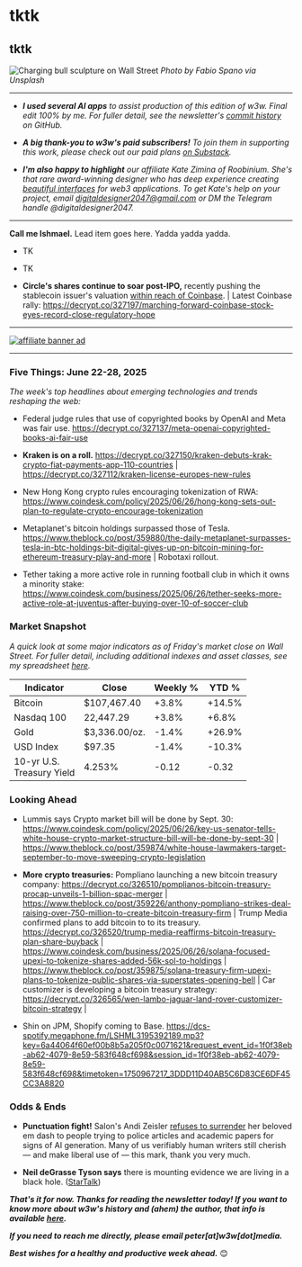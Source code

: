 # tktk
## tktk

![Charging bull sculpture on Wall Street](https://blog.pmckay.com/img/bull-2500.jpg)
*Photo by Fabio Spano via Unsplash*

<hr>

- _**I used several AI apps** to assist production of this edition of w3w. Final edit 100% by me. For fuller detail, see the newsletter's [commit history](https://github.com/peteramckay/w3wnewsletter/commits) on GitHub._

- _**A big thank-you to w3w's paid subscribers!** To join them in supporting this work, please check out our paid plans [on Substack](https://w3wnews.substack.com/subscribe)._

- _**I'm also happy to highlight** our affiliate Kate Zimina of Roobinium. She's that rare award-winning designer who has deep experience creating [beautiful interfaces](https://dribbble.com/roobinium) for web3 applications. To get Kate's help on your project, email digitaldesigner2047@gmail.com or DM the Telegram handle @digitaldesigner2047._

<hr>

**Call me Ishmael.** Lead item goes here. Yadda yadda yadda.

<!--

A look at first-half markets. Quotes, factoids, etc. Also note up high that you're going to take next week off....

-->

- TK

- TK

- **Circle's shares continue to soar post-IPO,** recently pushing the stablecoin issuer's valuation [within reach of Coinbase](https://www.coindesk.com/markets/2025/06/23/circle-hits-new-record-with-market-cap-nearing-that-of-coinbase). | Latest Coinbase rally: https://decrypt.co/327197/marching-forward-coinbase-stock-eyes-record-close-regulatory-hope


 <hr>

 [![affiliate banner ad](https://w3w.news/img/affiliate-kz-letter.png)](
 https://dribbble.com/roobinium)

 <hr>

### Five Things: June 22-28, 2025

*The week's top headlines about emerging technologies and trends reshaping the web:*

- Federal judge rules that use of copyrighted books by OpenAI and Meta was fair use. https://decrypt.co/327137/meta-openai-copyrighted-books-ai-fair-use

- **Kraken is on a roll.** https://decrypt.co/327150/kraken-debuts-krak-crypto-fiat-payments-app-110-countries | https://decrypt.co/327112/kraken-license-europes-new-rules

- New Hong Kong crypto rules encouraging tokenization of RWA: https://www.coindesk.com/policy/2025/06/26/hong-kong-sets-out-plan-to-regulate-crypto-encourage-tokenization

- Metaplanet's bitcoin holdings surpassed those of Tesla. https://www.theblock.co/post/359880/the-daily-metaplanet-surpasses-tesla-in-btc-holdings-bit-digital-gives-up-on-bitcoin-mining-for-ethereum-treasury-play-and-more | Robotaxi rollout. <!-- Link TK -->

- Tether taking a more active role in running football club in which it owns a minority stake: https://www.coindesk.com/business/2025/06/26/tether-seeks-more-active-role-at-juventus-after-buying-over-10-of-soccer-club

### Market Snapshot

*A quick look at some major indicators as of Friday's market close on Wall Street. For fuller detail, including additional indexes and asset classes, see my spreadsheet [here](https://docs.google.com/spreadsheets/d/11XuSerOv1DG7vFWAkwoXehOe4G4xDMm6LSNL7SAL4vA/edit?usp=sharing).*

<!-- Preliminary stats for now. Need updates after Friday's close. -->

<table>

  <thead>
    <tr>
      <th>Indicator</th>
      <th>Close</th>
      <th>Weekly %</th>
      <th>YTD %</th>
    </tr>
  </thead>

  <tbody>
   <tr>
     <td>Bitcoin</td>
     <td>$107,467.40</td>
     <td>+3.8%</td>
     <td>+14.5%</td>
   </tr>

   <tr>
     <td>Nasdaq 100</td>
     <td>22,447.29</td>
     <td>+3.8%</td>
     <td>+6.8%</td>
   </tr>

   <tr>
     <td>Gold</td>
     <td>$3,336.00/oz.</td>
     <td>-1.4%</td>
     <td>+26.9%
</td>
   </tr>

   <tr>
     <td>USD Index</td>
     <td>$97.35</td>
     <td>-1.4%</td>
     <td>-10.3%</td>
   </tr>

   <tr>
     <td>10-yr U.S.<br> Treasury Yield</td>
     <td>4.253%</td>
     <td>-0.12</td>
     <td>-0.32</td>
   </tr>

</tbody>
</table>

### Looking Ahead

- Lummis says Crypto market bill will be done by Sept. 30: https://www.coindesk.com/policy/2025/06/26/key-us-senator-tells-white-house-crypto-market-structure-bill-will-be-done-by-sept-30 | https://www.theblock.co/post/359874/white-house-lawmakers-target-september-to-move-sweeping-crypto-legislation

- **More crypto treasuries:** Pompliano launching a new bitcoin treasury company: https://decrypt.co/326510/pomplianos-bitcoin-treasury-procap-unveils-1-billion-spac-merger | https://www.theblock.co/post/359226/anthony-pompliano-strikes-deal-raising-over-750-million-to-create-bitcoin-treasury-firm | Trump Media confirmed plans to add bitcoin to to its treasury. https://decrypt.co/326520/trump-media-reaffirms-bitcoin-treasury-plan-share-buyback | https://www.coindesk.com/business/2025/06/26/solana-focused-upexi-to-tokenize-shares-added-56k-sol-to-holdings | https://www.theblock.co/post/359875/solana-treasury-firm-upexi-plans-to-tokenize-public-shares-via-superstates-opening-bell | Car customizer is developing a bitcoin treasury strategy: https://decrypt.co/326565/wen-lambo-jaguar-land-rover-customizer-bitcoin-strategy |

- Shin on JPM, Shopify coming to Base. https://dcs-spotify.megaphone.fm/LSHML3195392189.mp3?key=6a44064f60ef00b8b5a205f0c0071621&request_event_id=1f0f38eb-ab62-4079-8e59-583f648cf698&session_id=1f0f38eb-ab62-4079-8e59-583f648cf698&timetoken=1750967217_3DDD11D40AB5C6D83CE6DF45CC3A8820

### Odds & Ends

- **Punctuation fight!** Salon's Andi Zeisler [refuses to surrender](https://www.salon.com/2025/06/11/ai-cant-have-my-em-dash/) her beloved em dash to people trying to police articles and academic papers for signs of AI generation. Many of us verifiably human writers still cherish — and make liberal use of — this mark, thank you very much.

- **Neil deGrasse Tyson says** there is mounting evidence we are living in a black hole. ([StarTalk](https://www.youtube.com/watch?v=vKeCr-MAyH4))

_**That's it for now. Thanks for reading the newsletter today! If you want to know more about w3w's history and (ahem) the author, that info is available [here](https://w3wnews.substack.com/about).**_

_**If you need to reach me directly, please email peter[at]w3w[dot]media.**_

_**Best wishes for a healthy and productive week ahead.**_ 😊
